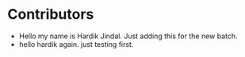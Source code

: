 # Contributors
- Hello my name is Hardik Jindal. Just adding this for the new batch.
- hello hardik again. just testing first.

